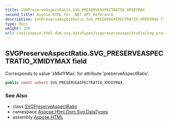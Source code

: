 ```yaml
---
title: SVGPreserveAspectRatio.SVG_PRESERVEASPECTRATIO_XMIDYMAX
second_title: Aspose.HTML for .NET API Reference
description: SVGPreserveAspectRatio SVG_PRESERVEASPECTRATIO_XMIDYMAX field. Corresponds to value xMidYMax for attribute preserveAspectRatio
type: docs
weight: 120
url: /net/aspose.html.dom.svg.datatypes/svgpreserveaspectratio/svg_preserveaspectratio_xmidymax/
---
```

## SVGPreserveAspectRatio.SVG_PRESERVEASPECTRATIO_XMIDYMAX field

Corresponds to value 'xMidYMax' for attribute ‘preserveAspectRatio’.

```csharp
public const ushort SVG_PRESERVEASPECTRATIO_XMIDYMAX;
```

### See Also

* class [SVGPreserveAspectRatio](../)
* namespace [Aspose.Html.Dom.Svg.DataTypes](../../../aspose.html.dom.svg.datatypes/)
* assembly [Aspose.HTML](../../../)
